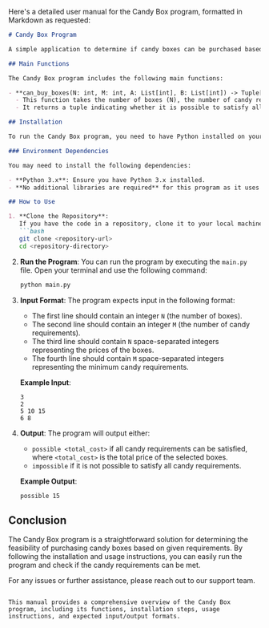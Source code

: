 Here's a detailed user manual for the Candy Box program, formatted in Markdown as requested:

```markdown
# Candy Box Program

A simple application to determine if candy boxes can be purchased based on given price and candy requirements.

## Main Functions

The Candy Box program includes the following main functions:

- **can_buy_boxes(N: int, M: int, A: List[int], B: List[int]) -> Tuple[bool, int]**: 
  - This function takes the number of boxes (N), the number of candy requirements (M), a list of box prices (A), and a list of candy requirements (B). 
  - It returns a tuple indicating whether it is possible to satisfy all candy requirements and the total cost if possible.

## Installation

To run the Candy Box program, you need to have Python installed on your machine. You can download it from [python.org](https://www.python.org/downloads/).

### Environment Dependencies

You may need to install the following dependencies:

- **Python 3.x**: Ensure you have Python 3.x installed.
- **No additional libraries are required** for this program as it uses built-in Python functionalities.

## How to Use

1. **Clone the Repository**: 
   If you have the code in a repository, clone it to your local machine using:
   ```bash
   git clone <repository-url>
   cd <repository-directory>
   ```

2. **Run the Program**:
   You can run the program by executing the `main.py` file. Open your terminal and use the following command:
   ```bash
   python main.py
   ```

3. **Input Format**:
   The program expects input in the following format:
   - The first line should contain an integer `N` (the number of boxes).
   - The second line should contain an integer `M` (the number of candy requirements).
   - The third line should contain `N` space-separated integers representing the prices of the boxes.
   - The fourth line should contain `M` space-separated integers representing the minimum candy requirements.

   **Example Input**:
   ```
   3
   2
   5 10 15
   6 8
   ```

4. **Output**:
   The program will output either:
   - `possible <total_cost>` if all candy requirements can be satisfied, where `<total_cost>` is the total price of the selected boxes.
   - `impossible` if it is not possible to satisfy all candy requirements.

   **Example Output**:
   ```
   possible 15
   ```

## Conclusion

The Candy Box program is a straightforward solution for determining the feasibility of purchasing candy boxes based on given requirements. By following the installation and usage instructions, you can easily run the program and check if the candy requirements can be met.

For any issues or further assistance, please reach out to our support team.
```

This manual provides a comprehensive overview of the Candy Box program, including its functions, installation steps, usage instructions, and expected input/output formats.